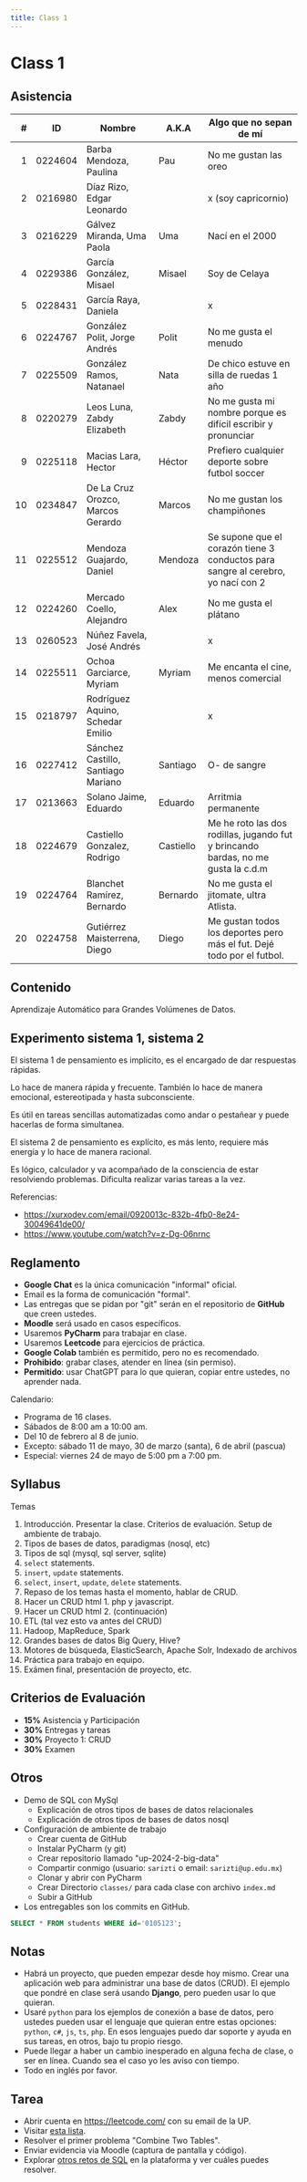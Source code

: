 ```yaml
---
title: Class 1
---
```

Class 1
=======

Asistencia
----------

|  # | ID      | Nombre                             | A.K.A     | Algo que no sepan de mí                                                           |
|---:|---------|------------------------------------|-----------|-----------------------------------------------------------------------------------|
|  1 | 0224604 | Barba Mendoza, Paulina             | Pau       | No me gustan las oreo                                                             |
|  2 | 0216980 | Díaz Rizo, Edgar Leonardo          |           | x (soy capricornio)                                                               | 
|  3 | 0216229 | Gálvez Miranda, Uma Paola          | Uma       | Nací en el 2000                                                                   | 
|  4 | 0229386 | García González, Misael            | Misael    | Soy de Celaya                                                                     |
|  5 | 0228431 | García Raya, Daniela               |           | x                                                                                 |
|  6 | 0224767 | González Polit, Jorge Andrés       | Polit     | No me gusta el menudo                                                             | 
|  7 | 0225509 | González Ramos, Natanael           | Nata      | De chico estuve en silla de ruedas 1 año                                          | 
|  8 | 0220279 | Leos Luna, Zabdy Elizabeth         | Zabdy     | No me gusta mi nombre porque es difícil escribir y pronunciar                     |
|  9 | 0225118 | Macias Lara, Hector                | Héctor    | Prefiero cualquier deporte sobre futbol soccer                                    |
| 10 | 0234847 | De La Cruz Orozco, Marcos Gerardo  | Marcos    | No me gustan los champiñones                                                      |
| 11 | 0225512 | Mendoza Guajardo, Daniel           | Mendoza   | Se supone que el corazón tiene 3 conductos para sangre al cerebro, yo nací con 2  |
| 12 | 0224260 | Mercado Coello, Alejandro          | Alex      | No me gusta el plátano                                                            | 
| 13 | 0260523 | Núñez Favela, José Andrés          |           | x                                                                                 |
| 14 | 0225511 | Ochoa Garciarce, Myriam            | Myriam    | Me encanta el cine, menos comercial                                               | 
| 15 | 0218797 | Rodríguez Aquino, Schedar Emilio   |           | x                                                                                 | 
| 16 | 0227412 | Sánchez Castillo, Santiago Mariano | Santiago  | O- de sangre                                                                      |
| 17 | 0213663 | Solano Jaime, Eduardo              | Eduardo   | Arritmia permanente                                                               |
| 18 | 0224679 | Castiello Gonzalez, Rodrigo        | Castiello | Me he roto las dos rodillas, jugando fut y brincando bardas, no me gusta la c.d.m |
| 19 | 0224764 | Blanchet Ramírez, Bernardo         | Bernardo  | No me gusta el jitomate, ultra Atlista.                                           |
| 20 | 0224758 | Gutiérrez Maisterrena, Diego       | Diego     | Me gustan todos los deportes pero más el fut. Dejé todo por el futbol.            | 

Contenido
---------

Aprendizaje Automático para Grandes Volúmenes de Datos.

Experimento sistema 1, sistema 2
--------------------------------

El sistema 1 de pensamiento es implícito, es el encargado de dar respuestas rápidas.

Lo hace de manera rápida y frecuente. También lo hace de manera emocional, estereotipada y hasta subconsciente.

Es útil en tareas sencillas automatizadas como andar o pestañear y puede hacerlas de forma simultanea.

El sistema 2 de pensamiento es explícito, es más lento, requiere más energía y lo hace de manera racional.

Es lógico, calculador y va acompañado de la consciencia de estar resolviendo problemas. Dificulta realizar varias tareas a la vez.

Referencias:

- <https://xurxodev.com/email/0920013c-832b-4fb0-8e24-30049641de00/>
- <https://www.youtube.com/watch?v=z-Dg-06nrnc>

Reglamento
----------

- **Google Chat** es la única comunicación "informal" oficial.
- Email es la forma de comunicación "formal".
- Las entregas que se pidan por "git" serán en el repositorio de **GitHub** que creen ustedes.
- **Moodle** será usado en casos específicos.
- Usaremos **PyCharm** para trabajar en clase.
- Usaremos **Leetcode** para ejercicios de práctica.
- **Google Colab** también es permitido, pero no es recomendado.
- **Prohibido**: grabar clases, atender en línea (sin permiso).
- **Permitido**: usar ChatGPT para lo que quieran, copiar entre ustedes, no aprender nada.

Calendario:

- Programa de 16 clases.
- Sábados de 8:00 am a 10:00 am.
- Del 10 de febrero al 8 de junio.
- Excepto: sábado 11 de mayo, 30 de marzo (santa), 6 de abril (pascua)
- Especial: viernes 24 de mayo de 5:00 pm a 7:00 pm.

Syllabus
--------

Temas

1. Introducción. Presentar la clase. Criterios de evaluación. Setup de ambiente de trabajo.
2. Tipos de bases de datos, paradigmas (nosql, etc)
3. Tipos de sql (mysql, sql server, sqlite)
4. `select` statements.
5. `insert`, `update` statements.
6. `select`, `insert`, `update`, `delete` statements.
7. Repaso de los temas hasta el momento, hablar de CRUD.
8. Hacer un CRUD html 1. php y javascript.
9. Hacer un CRUD html 2. (continuación)
10. ETL (tal vez esto va antes del CRUD)
11. Hadoop, MapReduce, Spark
12. Grandes bases de datos Big Query, Hive?
13. Motores de búsqueda, ElasticSearch, Apache Solr, Indexado de archivos
14. Práctica para trabajo en equipo.
15. Exámen final, presentación de proyecto, etc.

Criterios de Evaluación
-----------------------

- **15%** Asistencia y Participación
- **30%** Entregas y tareas
- **30%** Proyecto 1: CRUD
- **30%** Examen

Otros
-----

- Demo de SQL con MySql
  - Explicación de otros tipos de bases de datos relacionales
  - Explicación de otros tipos de bases de datos nosql
- Configuración de ambiente de trabajo
  - Crear cuenta de GitHub
  - Instalar PyCharm (y git)
  - Crear repositorio llamado "up-2024-2-big-data"
  - Compartir conmigo (usuario: `sarizti` o email: `sarizti@up.edu.mx`)
  - Clonar y abrir con PyCharm
  - Crear Directorio `classes/` para cada clase con archivo `index.md`
  - Subir a GitHub
- Los entregables son los commits en GitHub.

```sql
SELECT * FROM students WHERE id='0105123';
```

Notas
-----

- Habrá un proyecto, que pueden empezar desde hoy mismo. Crear una aplicación web para administrar
una base de datos (CRUD). El ejemplo que pondré en clase será usando **Django**, pero pueden usar lo que
quieran.
- Usaré `python` para los ejemplos de conexión a base de datos, pero ustedes pueden usar el lenguaje que
quieran entre estas opciones: `python`, `c#`, `js`, `ts`, `php`. En esos lenguajes puedo dar soporte y
ayuda en sus tareas, en otros, bajo tu propio riesgo.
- Puede llegar a haber un cambio inesperado en alguna fecha de clase, o ser en línea. Cuando sea el caso
yo les aviso con tiempo.
- Todo en inglés por favor.

Tarea
-----

- Abrir cuenta en https://leetcode.com/ con su email de la UP.
- Visitar [esta lista](https://leetcode.com/list?selectedList=p3lcx4c3).
- Resolver el primer problema "Combine Two Tables".
- Enviar evidencia via Moodle (captura de pantalla y código).
- Explorar [otros retos de SQL](https://leetcode.com/tag/database/) en la plataforma
y ver cuáles puedes resolver.
